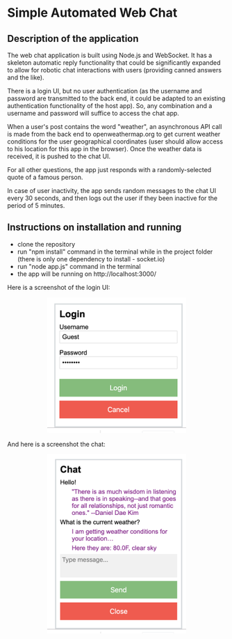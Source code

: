 # Simple Automated Web Chat

## Description of the application
The web chat application is built using Node.js and WebSocket. It has a skeleton automatic reply functionality that could be significantly expanded to allow for robotic chat interactions with users (providing canned answers and the like).

There is a login UI, but no user authentication (as the username and password are transmitted to the back end, it could be adapted to an existing authentication functionality of the host app). So, any combination and a username and password will suffice to access the chat app.

When a user's post contains the word "weather", an asynchronous API call is made from the back end to openweathermap.org to get current weather conditions for the user geographical coordinates (user should allow access to his location for this app in the browser). Once the weather data is received, it is pushed to the chat UI.

For all other questions, the app just responds with a randomly-selected quote of a famous person.

In case of user inactivity, the app sends random messages to the chat UI every 30 seconds, and then logs out the user if they been inactive for the period of 5 minutes.

## Instructions on installation and running
- clone the repository
- run "npm install" command in the terminal while in the project folder (there is only one dependency to install - socket.io)
- run "node app.js" command in the terminal
- the app will be running on http://localhost:3000/

Here is a screenshot of the login UI:
<p align="center">
  <img src="screenshot-1.png" width="320"/>
</p>

And here is a screenshot the chat:
<p align="center">
  <img src="screenshot-2.png" width="320"/>
</p>
